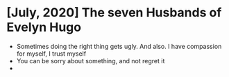 # \[July, 2020\] The seven Husbands of Evelyn Hugo

* Sometimes doing the right thing gets ugly. And also. I have compassion for myself, I trust myself 
* You can be sorry about something, and not regret it 
* 
